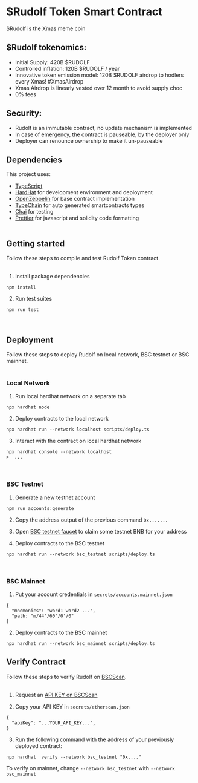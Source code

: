 # $Rudolf Token Smart Contract

$Rudolf is the Xmas meme coin
<br/>

## $Rudolf tokenomics:
- Initial Supply: 420B $RUDOLF
- Controlled inflation: 120B $RUDOLF / year
- Innovative token emission model: 120B $RUDOLF airdrop to hodlers every Xmas! #XmasAirdrop
- Xmas Airdrop is linearly vested over 12 month to avoid supply choc
- 0% fees

## Security:
- Rudolf is an immutable contract, no update mechanism is implemented
- In case of emergency, the contract is pauseable, by the deployer only
- Deployer can renounce ownership to make it un-pauseable

## Dependencies

This project uses:

- [TypeScript](https://github.com/microsoft/TypeScript) 
- [HardHat](https://github.com/nomiclabs/hardhat) for development environment and deployment 
- [OpenZeppelin](https://github.com/OpenZeppelin/openzeppelin-contracts) for base contract implementation
- [TypeChain](https://github.com/dethcrypto/TypeChain/tree/master/packages/hardhat) for auto generated smartcontracts types
- [Chai](https://github.com/chaijs/chai) for testing
- [Prettier](https://github.com/prettier/prettier) for javascript and solidity code formatting
<br/><br/>

## Getting started

Follow these steps to compile and test Rudolf Token contract.  
<br/>
   
1. Install package dependencies
```
npm install
```

2. Run test suites
```
npm run test
```
<br/>

## Deployment

Follow these steps to deploy Rudolf on local network, BSC testnet or BSC mainnet.  
<br/>

### Local Network

1. Run local hardhat network on a separate tab
```
npx hardhat node
```

2. Deploy contracts to the local network
```
npx hardhat run --network localhost scripts/deploy.ts
```

3. Interact with the contract on local hardhat network
```
npx hardhat console --network localhost
>  ...
```

<br/>

### BSC Testnet

1. Generate a new testnet account
```
npm run accounts:generate
```

2. Copy the address output of the previous command `0x.......`

3. Open [BSC testnet faucet](https://testnet.binance.org/faucet-smart) to claim some testnet BNB for your address

4.  Deploy contracts to the BSC testnet
```
npx hardhat run --network bsc_testnet scripts/deploy.ts
```

<br/>

### BSC Mainnet

1. Put your account credentials in `secrets/accounts.mainnet.json`

```
{
  "mnemonics": "word1 word2 ...",
  "path: "m/44'/60'/0'/0"
}
```

2.  Deploy contracts to the BSC mainnet
```
npx hardhat run --network bsc_mainnet scripts/deploy.ts
```


## Verify Contract

Follow these steps to verify Rudolf on [BSCScan](https://bscscan.com/).  
<br/>


1. Request an [API KEY on BSCScan](https://bscscan.com/myapikey)

2. Copy your API KEY in `secrets/etherscan.json`
```
{
  "apiKey": "...YOUR_API_KEY...",
}
```

3. Run the following command with the address of your previously deployed contract:
```
npx hardhat  verify --network bsc_testnet "0x...."
```

To verify on mainnet, change `--network bsc_testnet` with `--network bsc_mainnet`